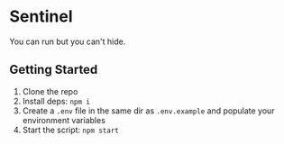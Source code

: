 # Sentinel
You can run but you can't hide.

## Getting Started

1. Clone the repo
2. Install deps: `npm i`
3. Create a `.env` file in the same dir as `.env.example` and populate your environment variables
4. Start the script: `npm start`